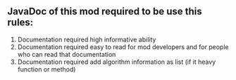 JavaDoc of this mod required to be use this rules:
--------------------------------------------------
1. Documentation required high informative ability 
2. Documentation required easy to read for mod developers and for people who can read that documentation
3. Documentation required add algorithm information as list (if it heavy function or method)